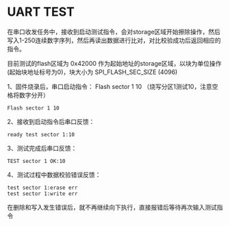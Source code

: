 # UART TEST

在串口收发任务中，接收到启动测试指令，会对storage区域开始擦除操作，然后写入1-250连续数字序列，然后再读出数据进行比对，对比校验成功后返回相应的指令。

目前测试的flash区域为 0x42000 作为起始地址的storage区域，以块为单位操作(起始块地址标号为0)，块大小为 SPI_FLASH_SEC_SIZE (4096)

1、固件烧录后，串口启动指令： Flash sector 1 10 （烧写分区1测试10，注意空格将数字分开）

```
Flash sector 1 10
```

2、接收到启动指令后串口反馈：

```
ready test sector 1:10
```

3、测试完成后串口反馈：
```
TEST sector 1 OK:10
```

4、测试过程中数据校验错误反馈：
```
test sector 1:erase err
test sector 1:write err
```

在删除和写入发生错误后，就不再继续向下执行，直接报错后等待再次输入测试指令

